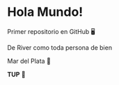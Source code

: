 # Hola Mundo!

Primer repositorio en GitHub 🖥

De River como toda persona de bien 

Mar del Plata 🌊

**TUP** 🤖



